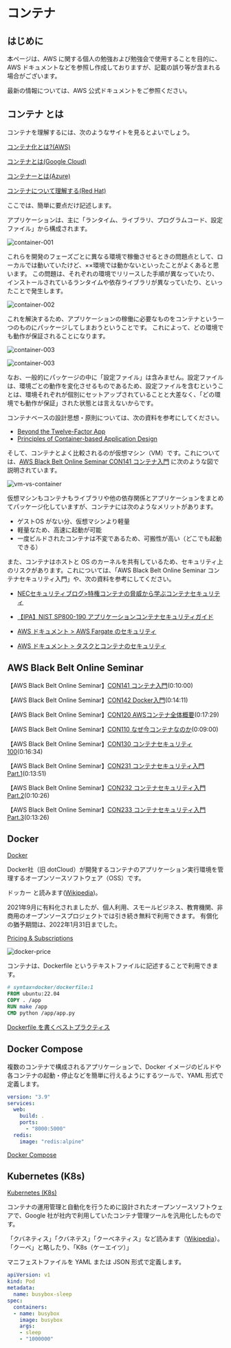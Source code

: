 # コンテナ

## はじめに

本ページは、AWS に関する個人の勉強および勉強会で使用することを目的に、AWS ドキュメントなどを参照し作成しておりますが、記載の誤り等が含まれる場合がございます。

最新の情報については、AWS 公式ドキュメントをご参照ください。

## コンテナ とは

コンテナを理解するには、次のようなサイトを見るとよいでしょう。

[コンテナ化とは?(AWS)](https://aws.amazon.com/jp/what-is/containerization/)

[コンテナとは(Google Cloud)](https://cloud.google.com/learn/what-are-containers?hl=ja)

[コンテナーとは(Azure)](https://azure.microsoft.com/ja-jp/resources/cloud-computing-dictionary/what-is-a-container)

[コンテナについて理解する(Red Hat)](https://www.redhat.com/ja/topics/containers)

ここでは、簡単に要点だけ記述します。

アプリケーションは、主に「ランタイム、ライブラリ、プログラムコード、設定ファイル」から構成されます。

![container-001](/images/container/container-001.png)

これらを開発のフェーズごとに異なる環境で稼働させるときの問題点として、ローカルでは動いていたけど、××環境では動かないといったことがよくあると思います。
この問題は、それぞれの環境でリリースした手順が異なっていたり、インストールされているランタイムや依存ライブラリが異なっていたり、といったことで発生します。

![container-002](/images/container/container-002.png)

これを解決するため、アプリケーションの稼働に必要なものをコンテナという一つのものにパッケージしてしまおうということです。
これによって、どの環境でも動作が保証されることになります。

![container-003](/images/container/container-003.png)

![container-003](/images/container/container-004.png)

なお、一般的にパッケージの中に「設定ファイル」は含みません。設定ファイルは、環境ごとの動作を変化させるものであるため、設定ファイルを含むということは、環境それぞれが個別にセットアップされていることと大差なく、「どの環境でも動作が保証」された状態とは言えないからです。

コンテナベースの設計思想・原則については、次の資料を参考にしてください。

- [Beyond the Twelve-Factor App](https://tanzu.vmware.com/content/blog/beyond-the-twelve-factor-app)
- [Principles of Container-based Application Design](https://kubernetes.io/blog/2018/03/principles-of-container-app-design/)

そして、コンテナとよく比較されるのが仮想マシン（VM）です。これについては、[AWS Black Belt Online Seminar CON141 コンテナ入門](https://www.youtube.com/watch?v=fUPyxos7Z-k) に次のような図で説明されています。

![vm-vs-container](/images/container/vm-vs-container.png)

仮想マシンもコンテナもライブラリや他の依存関係とアプリケーションをまとめてパッケージ化していますが、コンテナには次のようなメリットがあります。

- ゲストOS がない分、仮想マシンより軽量
- 軽量なため、高速に起動が可能
- 一度ビルドされたコンテナは不変であるため、可搬性が高い（どこでも起動できる）

また、コンテナはホストと OS のカーネルを共有しているため、セキュリティ上のリスクがあります。これについては、「AWS Black Belt Online Seminar コンテナセキュリティ入門」や、次の資料を参考にしてください。

- [NECセキュリティブログ>特権コンテナの脅威から学ぶコンテナセキュリティ](https://jpn.nec.com/cybersecurity/blog/210730/index.html)

- [【IPA】NIST SP800-190 アプリケーションコンテナセキュリティガイド](https://www.ipa.go.jp/security/reports/oversea/nist/ug65p90000019cp4-att/000085279.pdf)

- [AWS ドキュメント > AWS Fargate のセキュリティ](https://docs.aws.amazon.com/ja_jp/AmazonECS/latest/bestpracticesguide/security-fargate.html)

- [AWS ドキュメント > タスクとコンテナのセキュリティ](https://docs.aws.amazon.com/ja_jp/AmazonECS/latest/bestpracticesguide/security-tasks-containers.html)

## AWS Black Belt Online Seminar

【AWS Black Belt Online Seminar】[CON141 コンテナ入門](https://www.youtube.com/watch?v=fUPyxos7Z-k)(0:10:00)

【AWS Black Belt Online Seminar】[CON142 Docker入門](https://www.youtube.com/watch?v=CGfRsyQW1rE)(0:14:11)

【AWS Black Belt Online Seminar】[CON120 AWSコンテナ全体概要](https://www.youtube.com/watch?v=pAGW0MdNGj4)(0:17:29)

【AWS Black Belt Online Seminar】[CON110 なぜ今コンテナなのか](https://www.youtube.com/watch?v=-xqg95QBK2M)(0:09:00)

【AWS Black Belt Online Seminar】[CON130 コンテナセキュリティ100](https://www.youtube.com/watch?v=jA63YPmkQ8I)(0:16:34)

【AWS Black Belt Online Seminar】[CON231 コンテナセキュリティ入門 Part.1](https://www.youtube.com/watch?v=I1o01lkQNHY)(0:13:51)

【AWS Black Belt Online Seminar】[CON232 コンテナセキュリティ入門 Part.2](https://www.youtube.com/watch?v=OTwC6zpgZjc)(0:10:26)

【AWS Black Belt Online Seminar】[CON233 コンテナセキュリティ入門 Part.3](https://www.youtube.com/watch?v=drWE7enGFvo)(0:13:26)

## Docker

[Docker](https://www.docker.com/)

Docker社（旧 dotCloud）が開発するコンテナのアプリケーション実行環境を管理するオープンソースソフトウェア（OSS）です。

ドッカー と読みます([Wikipedia](https://ja.wikipedia.org/wiki/Docker))。

2021年9月に有料化されましたが、個人利用、スモールビジネス、教育機関、非商用のオープンソースプロジェクトでは引き続き無料で利用できます。
有償化の猶予期間は、2022年1月31日までした。

[Pricing & Subscriptions](https://www.docker.com/pricing/)

![docker-price](/images/container/docker-price-s.jpg)

コンテナは、Dockerfile というテキストファイルに記述することで利用できます。

```Dockerfile
# syntax=docker/dockerfile:1
FROM ubuntu:22.04
COPY . /app
RUN make /app
CMD python /app/app.py
```

[Dockerfile を書くベストプラクティス](https://docs.docker.jp/develop/develop-images/dockerfile_best-practices.html)

## Docker Compose

複数のコンテナで構成されるアプリケーションで、Docker イメージのビルドや各コンテナの起動・停止などを簡単に行えるようにするツールで、YAML 形式で定義します。

```yaml
version: "3.9"
services:
  web:
    build: .
    ports:
      - "8000:5000"
  redis:
    image: "redis:alpine"
```

[Docker Compose](https://docs.docker.jp/compose/toc.html)

## Kubernetes (K8s)

[Kubernetes (K8s)](https://kubernetes.io/ja/docs/concepts/overview/)

コンテナの運用管理と自動化を行うために設計されたオープンソースソフトウェアで、Google 社が社内で利用していたコンテナ管理ツールを汎用化したものです。

「クバネティス」「クバネテス」「クーべネティス」など読みます（[Wikipedia](https://ja.wikipedia.org/wiki/Kubernetes)）。「クーベ」と略したり、「K8s（ケーエイツ）」

マニフェストファイルを YAML または JSON 形式で定義します。

```yaml
apiVersion: v1
kind: Pod
metadata:
  name: busybox-sleep
spec:
  containers:
  - name: busybox
    image: busybox
    args:
    - sleep
    - "1000000"
```